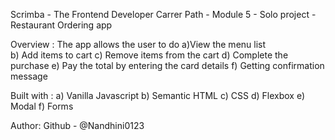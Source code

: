 Scrimba - The Frontend Developer Carrer Path - Module 5 - Solo project - Restaurant Ordering app 



Overview : The app allows the user to do 
a)View the menu list  
b) Add items to cart
c) Remove items from the cart
d) Complete the purchase 
e) Pay the total by entering the card details 
f) Getting confirmation message




Built with : 
a) Vanilla Javascript 
b) Semantic HTML 
c) CSS 
d) Flexbox 
e) Modal 
f) Forms


Author:
Github - @Nandhini0123
